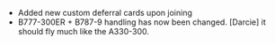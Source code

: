 - Added new custom deferral cards upon joining
- B777-300ER + B787-9 handling has now been changed. [Darcie]
it should fly much like the A330-300. 
